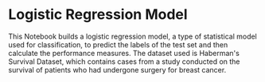 # Logistic Regression Model

This Notebook builds a logistic regression model, a type of statistical model used for classification, to predict the labels of the test set and then calculate the performance measures.
The dataset used is Haberman's Survival Dataset, which contains cases from a study conducted on the survival of patients who had undergone surgery for breast cancer. 
